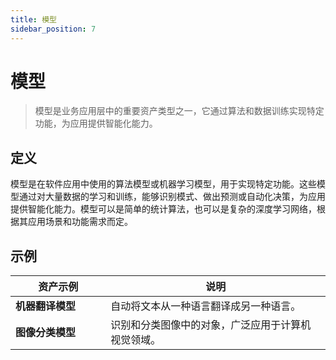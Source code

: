 ```yaml
---
title: 模型
sidebar_position: 7
---
```



# 模型

> 模型是业务应用层中的重要资产类型之一，它通过算法和数据训练实现特定功能，为应用提供智能化能力。

## <b>定义</b>

模型是在软件应用中使用的算法模型或机器学习模型，用于实现特定功能。这些模型通过对大量数据的学习和训练，能够识别模式、做出预测或自动化决策，为应用提供智能化能力。模型可以是简单的统计算法，也可以是复杂的深度学习网络，根据其应用场景和功能需求而定。

## <b>示例</b>

<table header_row="1">
<colgroup>
<col width="253"/>
<col width="606"/>
</colgroup>
<thead>
<tr><th><b>资产示例</b></th><th><b>说明</b></th></tr>
</thead>
<tbody>
<tr><td><b>机器翻译模型</b></td><td>自动将文本从一种语言翻译成另一种语言。</td></tr>
<tr><td><b>图像分类模型</b></td><td>识别和分类图像中的对象，广泛应用于计算机视觉领域。</td></tr>
</tbody>
</table>

